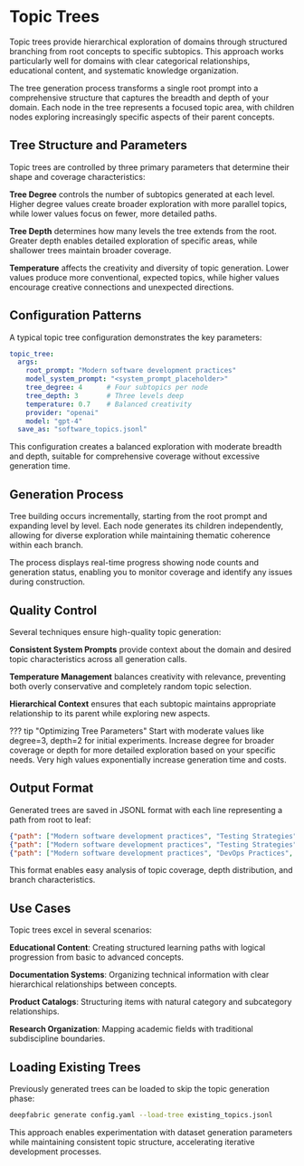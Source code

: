 # Topic Trees

Topic trees provide hierarchical exploration of domains through structured branching from root concepts to specific subtopics. This approach works particularly well for domains with clear categorical relationships, educational content, and systematic knowledge organization.

The tree generation process transforms a single root prompt into a comprehensive structure that captures the breadth and depth of your domain. Each node in the tree represents a focused topic area, with children nodes exploring increasingly specific aspects of their parent concepts.

## Tree Structure and Parameters

Topic trees are controlled by three primary parameters that determine their shape and coverage characteristics:

**Tree Degree** controls the number of subtopics generated at each level. Higher degree values create broader exploration with more parallel topics, while lower values focus on fewer, more detailed paths.

**Tree Depth** determines how many levels the tree extends from the root. Greater depth enables detailed exploration of specific areas, while shallower trees maintain broader coverage.

**Temperature** affects the creativity and diversity of topic generation. Lower values produce more conventional, expected topics, while higher values encourage creative connections and unexpected directions.

## Configuration Patterns

A typical topic tree configuration demonstrates the key parameters:

```yaml
topic_tree:
  args:
    root_prompt: "Modern software development practices"
    model_system_prompt: "<system_prompt_placeholder>"
    tree_degree: 4      # Four subtopics per node
    tree_depth: 3       # Three levels deep
    temperature: 0.7    # Balanced creativity
    provider: "openai"
    model: "gpt-4"
  save_as: "software_topics.jsonl"
```

This configuration creates a balanced exploration with moderate breadth and depth, suitable for comprehensive coverage without excessive generation time.

## Generation Process

Tree building occurs incrementally, starting from the root prompt and expanding level by level. Each node generates its children independently, allowing for diverse exploration while maintaining thematic coherence within each branch.

The process displays real-time progress showing node counts and generation status, enabling you to monitor coverage and identify any issues during construction.

## Quality Control

Several techniques ensure high-quality topic generation:

**Consistent System Prompts** provide context about the domain and desired topic characteristics across all generation calls.

**Temperature Management** balances creativity with relevance, preventing both overly conservative and completely random topic selection.

**Hierarchical Context** ensures that each subtopic maintains appropriate relationship to its parent while exploring new aspects.

??? tip "Optimizing Tree Parameters"
    Start with moderate values like degree=3, depth=2 for initial experiments. Increase degree for broader coverage or depth for more detailed exploration based on your specific needs. Very high values exponentially increase generation time and costs.

## Output Format

Generated trees are saved in JSONL format with each line representing a path from root to leaf:

```json
{"path": ["Modern software development practices", "Testing Strategies", "Unit Testing"]}
{"path": ["Modern software development practices", "Testing Strategies", "Integration Testing"]}
{"path": ["Modern software development practices", "DevOps Practices", "Continuous Integration"]}
```

This format enables easy analysis of topic coverage, depth distribution, and branch characteristics.

## Use Cases

Topic trees excel in several scenarios:

**Educational Content**: Creating structured learning paths with logical progression from basic to advanced concepts.

**Documentation Systems**: Organizing technical information with clear hierarchical relationships between concepts.

**Product Catalogs**: Structuring items with natural category and subcategory relationships.

**Research Organization**: Mapping academic fields with traditional subdiscipline boundaries.

## Loading Existing Trees

Previously generated trees can be loaded to skip the topic generation phase:

```bash
deepfabric generate config.yaml --load-tree existing_topics.jsonl
```

This approach enables experimentation with dataset generation parameters while maintaining consistent topic structure, accelerating iterative development processes.